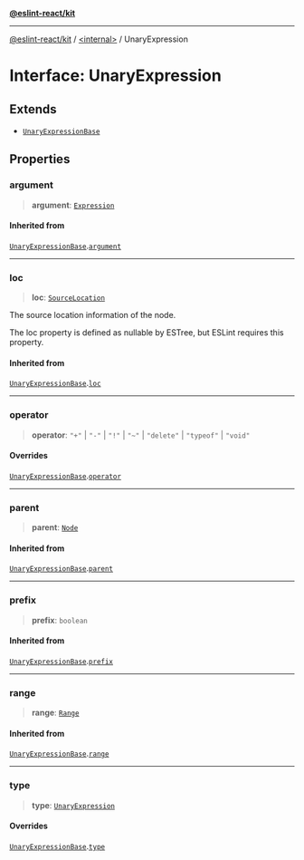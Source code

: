 [**@eslint-react/kit**](../../README.md)

***

[@eslint-react/kit](../../README.md) / [\<internal\>](../README.md) / UnaryExpression

# Interface: UnaryExpression

## Extends

- [`UnaryExpressionBase`](UnaryExpressionBase.md)

## Properties

### argument

> **argument**: [`Expression`](../type-aliases/Expression.md)

#### Inherited from

[`UnaryExpressionBase`](UnaryExpressionBase.md).[`argument`](UnaryExpressionBase.md#argument)

***

### loc

> **loc**: [`SourceLocation`](SourceLocation.md)

The source location information of the node.

The loc property is defined as nullable by ESTree, but ESLint requires this property.

#### Inherited from

[`UnaryExpressionBase`](UnaryExpressionBase.md).[`loc`](UnaryExpressionBase.md#loc)

***

### operator

> **operator**: `"+"` \| `"-"` \| `"!"` \| `"~"` \| `"delete"` \| `"typeof"` \| `"void"`

#### Overrides

[`UnaryExpressionBase`](UnaryExpressionBase.md).[`operator`](UnaryExpressionBase.md#operator)

***

### parent

> **parent**: [`Node`](../type-aliases/Node.md)

#### Inherited from

[`UnaryExpressionBase`](UnaryExpressionBase.md).[`parent`](UnaryExpressionBase.md#parent)

***

### prefix

> **prefix**: `boolean`

#### Inherited from

[`UnaryExpressionBase`](UnaryExpressionBase.md).[`prefix`](UnaryExpressionBase.md#prefix)

***

### range

> **range**: [`Range`](../type-aliases/Range.md)

#### Inherited from

[`UnaryExpressionBase`](UnaryExpressionBase.md).[`range`](UnaryExpressionBase.md#range)

***

### type

> **type**: [`UnaryExpression`](../README.md#unaryexpression)

#### Overrides

[`UnaryExpressionBase`](UnaryExpressionBase.md).[`type`](UnaryExpressionBase.md#type)

